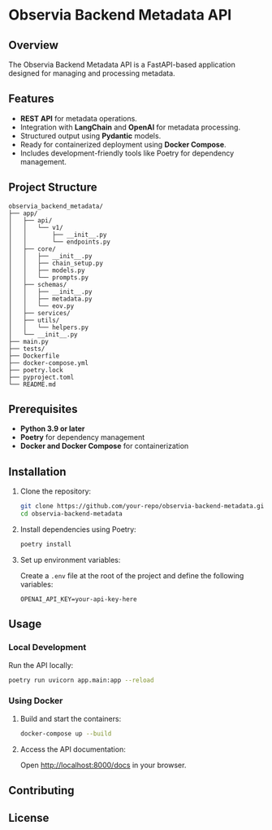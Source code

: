 
# Observia Backend Metadata API

## Overview

The Observia Backend Metadata API is a FastAPI-based application designed for managing and processing metadata.

## Features

- **REST API** for metadata operations.
- Integration with **LangChain** and **OpenAI** for metadata processing.
- Structured output using **Pydantic** models.
- Ready for containerized deployment using **Docker Compose**.
- Includes development-friendly tools like Poetry for dependency management.

## Project Structure

```
observia_backend_metadata/
├── app/
│   ├── api/
│   │   └── v1/
│   │       ├── __init__.py
│   │       └── endpoints.py
│   ├── core/
│   │   ├── __init__.py
│   │   ├── chain_setup.py
│   │   ├── models.py
│   │   └── prompts.py
│   ├── schemas/
│   │   ├── __init__.py
│   │   ├── metadata.py
│   │   └── eov.py
│   ├── services/
│   ├── utils/
│   │   └── helpers.py
│   └── __init__.py
├── main.py
├── tests/
├── Dockerfile
├── docker-compose.yml
├── poetry.lock
├── pyproject.toml
└── README.md
```

## Prerequisites

- **Python 3.9 or later**
- **Poetry** for dependency management
- **Docker and Docker Compose** for containerization

## Installation

1. Clone the repository:

   ```bash
   git clone https://github.com/your-repo/observia-backend-metadata.git
   cd observia-backend-metadata
   ```

2. Install dependencies using Poetry:

   ```bash
   poetry install
   ```

3. Set up environment variables:

   Create a `.env` file at the root of the project and define the following variables:

   ```env
   OPENAI_API_KEY=your-api-key-here
   ```

## Usage

### Local Development

Run the API locally:

```bash
poetry run uvicorn app.main:app --reload
```

### Using Docker

1. Build and start the containers:

   ```bash
   docker-compose up --build
   ```

2. Access the API documentation:

   Open [http://localhost:8000/docs](http://localhost:8000/docs) in your browser.

## Contributing


## License
